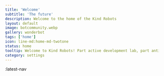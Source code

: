 ```yaml
---
title: 'Welcome'
subtitle: 'The future'
description: Welcome to the home of the Kind Robots
layout: default
image: botcommunity.webp
gallery: wonderbot
tags: ['home']
icon: line-md:home-md-twotone
status: home
tooltip: Welcome to Kind Robots! Part active development lab, part anti-malaria fundraiser, part showing off my slick coding skills. I'm Silas Knight, self-taught full-stack developer, and I built this using Nuxt 3, Typescript, Prisma, Nuxt Content 2, and Pinia.  I have five years experience in the professional tech industry - 4 years in TCP/IP tech support, 1 year as a contracted network admin, plus 3 years personally hosting containerized webapps for my Unraid linux homelab. I've trained specifically on language agnostic front-end development using Node.js and API-based jamstack architecture. I'd  love to break into the game development industry ($80k-$120k+ annual USD), or to code for a non-profit ($60k+, plus benefits).  If you're looking for a multi-talented problem solver to help bring your idea to the public, message me at silas@kindrobots.org.
category: settings
---
```

:latest-nav
